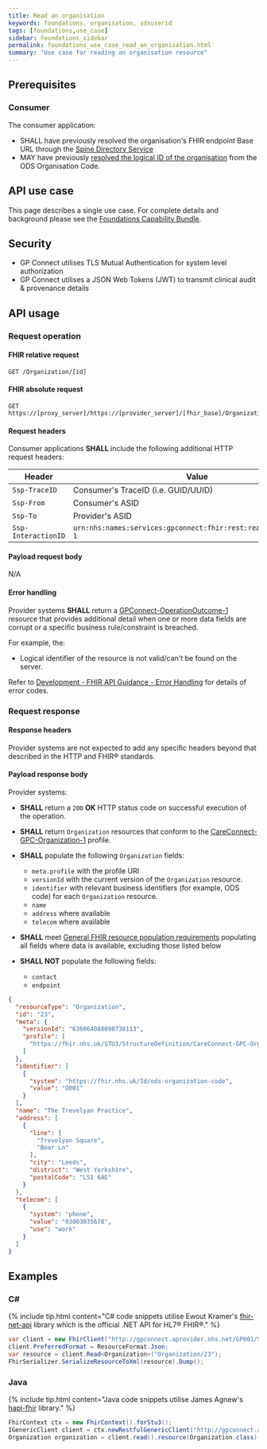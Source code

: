 ```yaml
---
title: Read an organisation
keywords: foundations, organisation, sdsuserid
tags: [foundations,use_case]
sidebar: foundations_sidebar
permalink: foundations_use_case_read_an_organisation.html
summary: "Use case for reading an organisation resource"
---
```

## Prerequisites ##

### Consumer ###

The consumer application:

- SHALL have previously resolved the organisation's FHIR endpoint Base URL through the [Spine Directory Service](integration_spine_directory_service.html)
- MAY have previously [resolved the logical ID of the organisation](foundations_use_case_find_an_organisation.html) from the ODS Organisation Code.

## API use case ##

This page describes a single use case. For complete details and background please see the [Foundations Capability Bundle](foundations.html).

## Security ##

- GP Connect utilises TLS Mutual Authentication for system level authorization
- GP Connect utilises a JSON Web Tokens (JWT) to transmit clinical audit & provenance details

## API usage ##

### Request operation ###

#### FHIR relative request ####

```http
GET /Organization/[id]
```

#### FHIR absolute request ####

```http
GET https://[proxy_server]/https://[provider_server]/[fhir_base]/Organization/[id]
```

#### Request headers ####

Consumer applications **SHALL** include the following additional HTTP request headers:

| Header               | Value |
|----------------------|-------|
| `Ssp-TraceID`        | Consumer's TraceID (i.e. GUID/UUID) |
| `Ssp-From`           | Consumer's ASID |
| `Ssp-To`             | Provider's ASID |
| `Ssp-InteractionID`  | `urn:nhs:names:services:gpconnect:fhir:rest:read:organization-1`|

#### Payload request body ####

N/A

#### Error handling ####

Provider systems **SHALL** return a [GPConnect-OperationOutcome-1](https://fhir.nhs.uk/STU3/StructureDefinition/GPConnect-OperationOutcome-1) resource that provides additional detail when one or more data fields are corrupt or a specific business rule/constraint is breached.

For example, the:

- Logical identifier of the resource is not valid/can't be found on the server.  

Refer to [Development - FHIR API Guidance - Error Handling](development_fhir_error_handling_guidance.html) for details of error codes.

### Request response ###

#### Response headers ####

Provider systems are not expected to add any specific headers beyond that described in the HTTP and FHIR&reg; standards.

#### Payload response body ####

Provider systems:

- **SHALL** return a `200` **OK** HTTP status code on successful execution of the operation.
- **SHALL** return `Organization` resources that conform to the [CareConnect-GPC-Organization-1](https://fhir.nhs.uk/STU3/StructureDefinition/CareConnect-GPC-Organization-1) profile.

- **SHALL** populate the following `Organization` fields:
  - `meta.profile` with the profile URI
  - `versionId` with the current version of the `Organization` resource.
  - `identifier` with relevant business identifiers (for example, ODS code) for each `Organization` resource.
  - `name`
  - `address` where available
  - `telecom` where available

- **SHALL** meet [General FHIR resource population requirements](development_fhir_resource_guidance.html#general-fhir-resource-population-requirements) populating all fields where data is available, excluding those listed below

- **SHALL NOT** populate the following fields:
  - `contact`
  - `endpoint`


```json
{
  "resourceType": "Organization",
  "id": "23",
  "meta": {
    "versionId": "636064088098730113",
    "profile": [
      "https://fhir.nhs.uk/STU3/StructureDefinition/CareConnect-GPC-Organization-1"
    ]
  },
  "identifier": [
    {
      "system": "https://fhir.nhs.uk/Id/ods-organization-code",
      "value": "O001"
    }
  ],
  "name": "The Trevelyan Practice",
  "address": [
    {
      "line": [
        "Trevelyan Square",
        "Boar Ln"
      ],
      "city": "Leeds",
      "district": "West Yorkshire",
      "postalCode": "LS1 6AE"
    }
  ],
  "telecom": [
    {
      "system": "phone",
      "value": "03003035678",
      "use": "work"
    }
  ]
}
```

## Examples ##

### C# ###

{% include tip.html content="C# code snippets utilise Ewout Kramer's [fhir-net-api](https://github.com/ewoutkramer/fhir-net-api) library which is the official .NET API for HL7&reg; FHIR&reg;." %}

```csharp
var client = new FhirClient("http://gpconnect.aprovider.nhs.net/GP001/STU3/1/");
client.PreferredFormat = ResourceFormat.Json;
var resource = client.Read<Organization>("Organization/23");
FhirSerializer.SerializeResourceToXml(resource).Dump();
```

### Java ###

{% include tip.html content="Java code snippets utilise James Agnew's [hapi-fhir](https://github.com/jamesagnew/hapi-fhir/
) library." %}

```java
FhirContext ctx = new FhirContext().forStu3();
IGenericClient client = ctx.newRestfulGenericClient("http://gpconnect.aprovider.nhs.net/GP001/STU3/1/");
Organization organization = client.read().resource(Organization.class).withId("23").execute();
```
